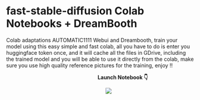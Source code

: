 # fast-stable-diffusion Colab Notebooks + DreamBooth
Colab adaptations AUTOMATIC1111 Webui and Dreambooth, train your model using this easy simple and fast colab, all you have to do is enter you huggingface token once, and it will cache all the files in GDrive, including the trained model and you will be able to use it directly from the colab, make sure you use high quality reference pictures for the training, enjoy !!
 
 
<center><b>&nbsp;&nbsp;&nbsp;&nbsp;&nbsp;&nbsp;&nbsp;&nbsp;&nbsp;&nbsp;&nbsp;&nbsp;&nbsp;&nbsp;&nbsp;&nbsp;&nbsp;&nbsp;&nbsp;&nbsp;&nbsp;&nbsp;&nbsp;&nbsp;&nbsp;&nbsp;&nbsp;&nbsp;&nbsp;&nbsp;&nbsp;&nbsp;&nbsp;&nbsp;&nbsp;&nbsp;&nbsp;Launch Notebook 👇
 
</a>&nbsp;&nbsp;&nbsp;&nbsp;&nbsp;&nbsp;&nbsp;&nbsp;&nbsp;&nbsp;&nbsp;&nbsp;&nbsp;
<a href="https://colab.research.google.com/github/buildspace/fast-stable-diffusion/blob/main/fast_DreamBooth_buildspace.ipynb"><img src='https://github.com/TheLastBen/fast-stable-diffusion/raw/main/Dreambooth/4.jpg'></a>
